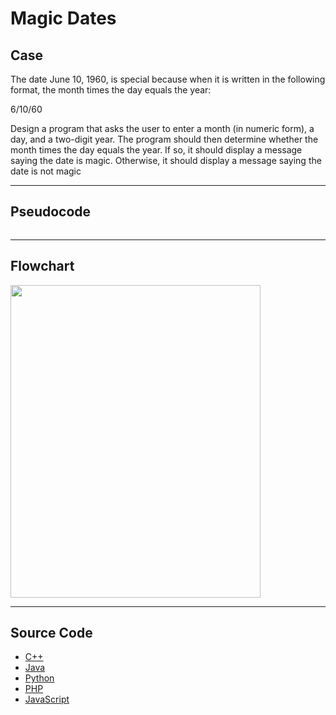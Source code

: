 # Magic Dates

## Case

The date June 10, 1960, is special because when it is written in the following format, the month times the day equals the year:

6/10/60

Design a program that asks the user to enter a month (in numeric form), a day, and a two-digit year. The program should then determine whether the month times the day equals the year. If so, it should display a message saying the date is magic. Otherwise, it should display a message saying the date is not magic

<hr>

## Pseudocode

```

```

<hr>

## Flowchart

<img src="design/.png" width="400" height="500">

<hr>

## Source Code

- [C++](source-code/.cpp)
- [Java](source-code/.java)
- [Python](source-code/.py)
- [PHP](source-code/.php)
- [JavaScript](source-code/.js)
